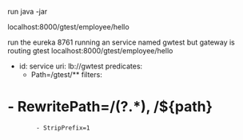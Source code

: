 
run java -jar 

localhost:8000/gtest/employee/hello   

run the eureka 8761
running an service named gwtest but gateway is routing gtest
localhost:8000/gtest/employee/hello




- id: service
  uri: lb://gwtest
  predicates:
  - Path=/gtest/**
  filters:
#            - RewritePath=/(?<path>.*), /$\{path}
            - StripPrefix=1


